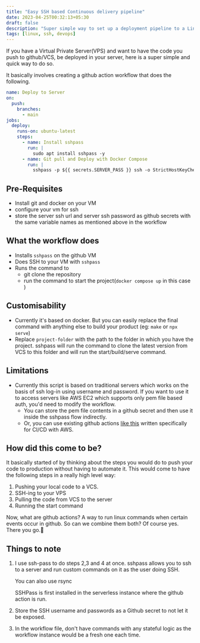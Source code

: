 ```yaml
---
title: "Easy SSH based Continuous delivery pipeline"
date: 2023-04-25T00:32:13+05:30
draft: false
description: "Super simple way to set up a deployment pipeline to a Linux server"
tags: [linux, ssh, devops]
---
```


If you have a Virtual Private Server(VPS) and want to have the code you push to github/VCS, be deployed in your server, here is a super simple and quick way to do so.

It basically involves creating a github action workflow that does the following.

```yml
name: Deploy to Server
on:
  push:
    branches:
      - main
jobs:
  deploy:
    runs-on: ubuntu-latest
    steps:
      - name: Install sshpass
        run: |
          sudo apt install sshpass -y
      - name: Git pull and Deploy with Docker Compose
        run: |
          sshpass -p ${{ secrets.SERVER_PASS }} ssh -o StrictHostKeyChecking=no ${{ secrets.SERVER_NAME }} "cd project-folder && git pull && docker compose up -d"
```

## Pre-Requisites

- Install git and docker on your VM
- configure your vm for ssh
- store the server ssh url and server ssh password as github secrets with the same variable names as mentioned above in the workflow

## What the workflow does

- Installs `sshpass` on the github VM
- Does SSH to your VM with `sshpass`
- Runs the command to
  - git clone the repository
  - run the command to start the project(`docker compose up` in this case )

## Customisability

- Currently it's based on docker. But you can easily replace the final command with anything else to build your product (eg: `make` or `npx serve`)
- Replace `project-folder` with the path to the folder in which you have the project. sshpass will run the command to clone the latest version from VCS to this folder and will run the start/build/serve command.

## Limitations

- Currently this script is based on traditional servers which works on the basis of ssh log-in using username and password. If you want to use it to access servers like AWS EC2 which supports only pem file based auth, you'd need to modify the workflow.
  - You can store the pem file contents in a github secret and then use it inside the sshpass flow indirectly.
  - Or, you can use existing github actions [like this](https://lightrains.com/blogs/deploy-aws-ec2-using-github-actions) written specifically for CI/CD with AWS.

## How did this come to be?

It basically started of by thinking about the steps you would do to push your code to production without having to automate it. This would come to have the following steps in a really high level way:

1. Pushing your local code to a VCS.
2. SSH-ing to your VPS
3. Pulling the code from VCS to the server
4. Running the start command

Now, what are github actions? A way to run linux commands when certain events occur in github. So can we combine them both? Of course yes.
There you go.🙂

## Things to note

1. I use ssh-pass to do steps 2,3 and 4 at once.
   sshpass allows you to ssh to a server and run custom commands on it as the user doing SSH.

   You can also use rsync

   SSHPass is first installed in the serverless instance where the github action is run.

2. Store the SSH username and passwords as a Github secret to not let it be exposed.
3. In the workflow file, don't have commands with any stateful logic as the workflow instance would be a fresh one each time.
